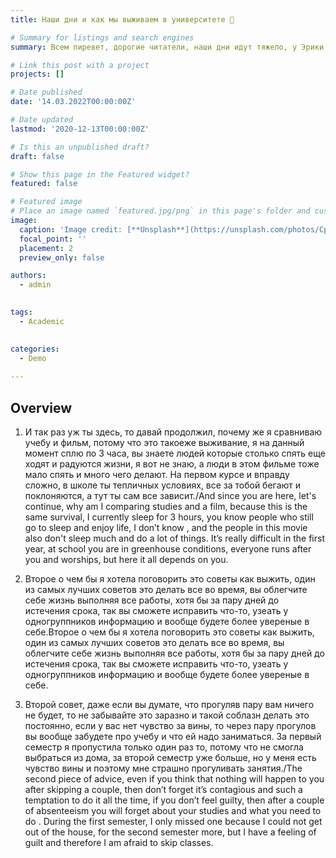 ```yaml
---
title: Наши дни и как мы выживаем в университете 🌚

# Summary for listings and search engines
summary: Всем пиревет, дорогие читатели, наши дни идут тяжело, у Эрики вечно не получается работать с ГитХаб и она нервничает, Даня как всегда без настроения, Даша заболела, ну а я, я хорошо, у меня сладкая жизня, ну как сладкая, если бы не мучения с вечными лабораторными работами и выживание на программирование, то жизнь в университете можно сравнить с фильмом "Голодные иры" отличий мало, только локация. Захадите расскажу подробнее./ All hello, dear readers, our days are hard, Erica always fails to work with GitHub and she is nervous, Danya, as always, is not in the mood, Dasha got sick, well, I, I'm fine, I have a sweet life, well, how sweet, if only not the torment with eternal laboratory work and survival on programming, then life at the university can be compared with the movie "Hungry Games" there are few differences, only the location. Let me tell you more details.

# Link this post with a project
projects: []

# Date published
date: '14.03.2022T00:00:00Z'

# Date updated
lastmod: '2020-12-13T00:00:00Z'

# Is this an unpublished draft?
draft: false

# Show this page in the Featured widget?
featured: false

# Featured image
# Place an image named `featured.jpg/png` in this page's folder and customize its options here.
image:
  caption: 'Image credit: [**Unsplash**](https://unsplash.com/photos/CpkOjOcXdUY)'
  focal_point: ''
  placement: 2
  preview_only: false

authors:
  - admin
  

tags:
  - Academic
  

categories:
  - Demo
 
---
```


## Overview

1. И так раз уж ты здесь, то давай продолжил, почему же я сравниваю учебу и фильм, потому что это такоеже выживание, я на данный момент сплю по 3 часа, вы знаете людей которые столько спять еще ходят и радуются жизни, я вот не знаю, а люди в этом фильме тоже мало спять и много чего делают. На первом курсе и вправду сложно, в школе ты тепличных условиях, все за тобой бегают и поклоняются, а тут ты сам все зависит./And since you are here, let's continue, why am I comparing studies and a film, because this is the same survival, I currently sleep for 3 hours, you know people who still go to sleep and enjoy life, I don’t know , and the people in this movie also don't sleep much and do a lot of things. It’s really difficult in the first year, at school you are in greenhouse conditions, everyone runs after you and worships, but here it all depends on you.

2. Второе о чем бы я хотела поговорить это советы как выжить, один из самых лучших советов это делать все во время, вы облегчите себе жизнь выполняя все работы, хотя бы за пару дней до истечения срока, так вы сможете исправить что-то, узеать у одногруппников информацию и вообще будете более увереные в себе.Второе о чем бы я хотела поговорить это советы как выжить, один из самых лучших советов это делать все во время, вы облегчите себе жизнь выполняя все работы, хотя бы за пару дней до истечения срока, так вы сможете исправить что-то, узеать у одногруппников информацию и вообще будете более увереные в себе.

3. Второй совет, даже если вы думате, что прогуляв пару вам ничего не будет, то не забывайте это заразно и такой соблазн делать это постоянно, если у вас нет чувство за вины, то через пару прогулов вы вообще забудете про учебу и что ей надо заниматься. За первый семестр я пропустила только один раз  то, потому что не смогла выбраться из дома, за второй семестр уже больше, но у меня есть чувство вины и поэтому мне страшно прогуливать занятия./The second piece of advice, even if you think that nothing will happen to you after skipping a couple, then don’t forget it’s contagious and such a temptation to do it all the time, if you don’t feel guilty, then after a couple of absenteeism you will forget about your studies and what you need to do . During the first semester, I only missed one because I could not get out of the house, for the second semester more, but I have a feeling of guilt and therefore I am afraid to skip classes. 





